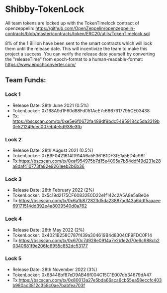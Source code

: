 # Shibby-TokenLock

All team tokens are locked up with the TokenTimelock contract of openzeppelin:
https://github.com/OpenZeppelin/openzeppelin-contracts/blob/master/contracts/token/ERC20/utils/TokenTimelock.sol



8% of the 1 Billion have been sent to the smart contracts which will lock them until the release date. This will incentivize the team to make this project a success.
You can verify the release date yourself by converting the "releaseTime" from epoch-format to a human-readable-format: https://www.epochconverter.com/

## Team Funds:

### Lock 1

- Release Date: 28th June 2021 (0.5%)
- TokenLocker: 0x168A9d1F60d88Fd051AeE7c6867617795CE03438
- Tx: https://bscscan.com/tx/0xe5e6f0672fa489df9bdc54959184c5da3319b0e521249dec007eb4e5d938e3fb

### Lock 2

- Release Date: 28th August 2021 (0.5%)
- TokenLocker: 0xB9F0421614ff914A6a5F361B1DF3fE1a5ED4c98f
- Tx:https://bscscan.com/tx/0xaf954975b7d15e4095a7b54ddf49d231e28a8daf410773fa82e9261eeb2b6b36

### Lock 3

- Release Date: 28th February 2022 (2%)
- TokenLocker: 0x5c19d2175CF60832E0D22e1f142c2A5A8e5aBe0e
- Tx:https://bscscan.com/tx/0x6a1b872823d5da23887adf43a6ddf5aaaee69171514dd392e4a8039540d0a762

### Lock 4

- Release Date: 28th May 2022 (2%)
- TokenLocker: 0x4021B258C787f439a304619B4d8304CF9FDC0F14
- Tx:https://bscscan.com/tx/0x670c7d928e0914a7e2b1e2d70e6c988cb20340681f9e206fc6955c852dc53177

### Lock 5

- Release Date: 28th November 2022 (3%)
- TokenLocker: 0x68448bf87eD9AB46f004C15C1E007db34679dA47
- Tx:https://bscscan.com/tx/0x80013a27e5bda66aca6cb55ea58eccfc403b980ac3812c358c0ae7babfea703f


